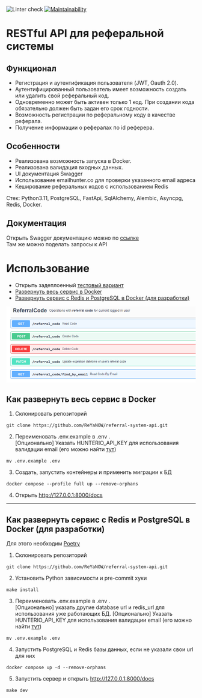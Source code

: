 ![Linter check](https://github.com/ReYaNOW/referral-system-api/actions/workflows/pyci.yml/badge.svg)
[![Maintainability](https://api.codeclimate.com/v1/badges/3e584ceffbfdf7053f36/maintainability)](https://codeclimate.com/github/ReYaNOW/referral-system-api/maintainability)

# RESTful API для реферальной системы

## Функционал
- Регистрация и аутентификация пользователя (JWT, Oauth 2.0).
- Аутентифицированный пользователь имеет возможность создать или удалить свой реферальный код.
- Одновременно может быть активен только 1 код. При создании кода обязательно должен быть задан его срок годности.
- Возможность регистрации по реферальному коду в качестве реферала.
- Получение информации о рефералах по id реферера.


## Особенности
- Реализована возможность запуска в Docker.
- Реализована валидация входных данных.
- UI документация Swagger
- Использование emailhunter.co для проверки указанного email адреса
- Кеширование реферальных кодов с использованием Redis

Стек: Python3.11, PostgreSQL, FastApi,
SqlAlchemy, Alembic, Asyncpg, Redis, Docker.

## Документация
Открыть Swagger документацию можно по [ссылке](https://test-referral-system-api.onrender.com/docs)  
Там же можно поделать запросы к API

# Использование

 - Открыть задеплоенный [тестовый вариант](https://test-referral-system-api.onrender.com/docs)
 - [Развернуть весь сервис в Docker](#Как-развернуть-весь-сервис-в-Docker)
 - [Развернуть сервис с Redis и PostgreSQL в Docker (для разработки)](#как-развернуть-сервис-с-redis-и-postgresql-в-docker-для-разработки)

![App preview](https://github.com/ReYaNOW/ReYaNOW/blob/main/Images/referral_preview.png?raw=true)

## Как развернуть весь сервис в Docker
1. Склонировать репозиторий

```
git clone https://github.com/ReYaNOW/referral-system-api.git
```

2. Переименовать .env.example в .env .  
   [Опционально] Указать HUNTERIO_API_KEY для использования
валидации email (его можно найти [тут](https://hunter.io/api-keys))

```
mv .env.example .env
```

3. Создать, запустить контейнеры и применить миграции к БД

```
docker compose --profile full up --remove-orphans
```

4. Открыть http://127.0.0.1:8000/docs


<hr>

## Как развернуть сервис с Redis и PostgreSQL в Docker (для разработки)
Для этого необходим [Poetry](https://python-poetry.org/docs/#installing-with-pipx)

1. Склонировать репозиторий

```
git clone https://github.com/ReYaNOW/referral-system-api.git
```

2. Установить Python зависимости и pre-commit хуки

```
make install
```

3. Переименовать .env.example в .env .  
   [Опционально] указать другие database url и redis_url для использования уже работающих БД.
   [Опционально] Указать HUNTERIO_API_KEY для использования
валидации email (его можно найти [тут](https://hunter.io/api-keys))

```
mv .env.example .env
```

4. Запустить PostgreSQL и Redis базы данных, если не указали свои url для них

```
docker compose up -d --remove-orphans
```

5. Запустить сервер и открыть http://127.0.0.1:8000/docs

```
make dev
```
